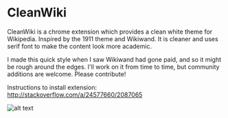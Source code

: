 # CleanWiki

CleanWiki is a chrome extension which provides a clean white theme for Wikipedia. Inspired by the 1911 theme and Wikiwand. It is cleaner and uses serif font to make the content look more academic.

I made this quick style when I saw Wikiwand had gone paid, and so it might be rough around the edges. I'll work on it from time to time, but community additions are welcome. Please contribute!

Instructions to install extension: http://stackoverflow.com/a/24577660/2087065

![alt text][screenshot]

[screenshot]: http://i.imgur.com/n59u1Ht.png "Screenshot after applying the style."
